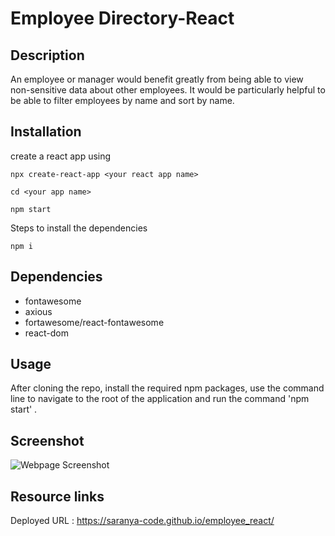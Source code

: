 # Employee Directory-React

## Description

An employee or manager would benefit greatly from being able to view non-sensitive data about other employees. It would be particularly helpful to be able to filter employees by name and sort by name.

## Installation

create a react app using

`npx create-react-app <your react app name>`

`cd <your app name>`

`npm start`

Steps to install the dependencies

`npm i`

## Dependencies

* fontawesome
* axious
* fortawesome/react-fontawesome
* react-dom

## Usage

After cloning the repo, install the required npm packages, use the command line to navigate to the root of the application and run the command 'npm start' .

## Screenshot

![Webpage Screenshot](./images/emp-react.gif?raw=true)

## Resource links

Deployed URL : https://saranya-code.github.io/employee_react/



